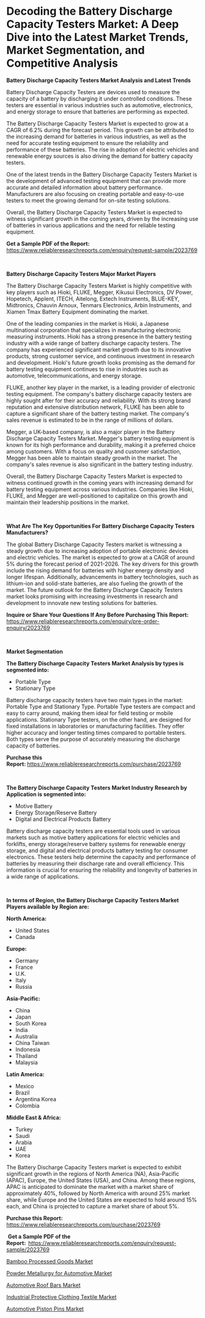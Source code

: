 <p><h1>Decoding the Battery Discharge Capacity Testers Market: A Deep Dive into the Latest Market Trends, Market Segmentation, and Competitive Analysis</h1></p><p><strong>Battery Discharge Capacity Testers Market Analysis and Latest Trends</strong></p>
<p><p>Battery Discharge Capacity Testers are devices used to measure the capacity of a battery by discharging it under controlled conditions. These testers are essential in various industries such as automotive, electronics, and energy storage to ensure that batteries are performing as expected.</p><p>The Battery Discharge Capacity Testers Market is expected to grow at a CAGR of 6.2% during the forecast period. This growth can be attributed to the increasing demand for batteries in various industries, as well as the need for accurate testing equipment to ensure the reliability and performance of these batteries. The rise in adoption of electric vehicles and renewable energy sources is also driving the demand for battery capacity testers.</p><p>One of the latest trends in the Battery Discharge Capacity Testers Market is the development of advanced testing equipment that can provide more accurate and detailed information about battery performance. Manufacturers are also focusing on creating portable and easy-to-use testers to meet the growing demand for on-site testing solutions.</p><p>Overall, the Battery Discharge Capacity Testers Market is expected to witness significant growth in the coming years, driven by the increasing use of batteries in various applications and the need for reliable testing equipment.</p></p>
<p><strong>Get a Sample PDF of the Report:&nbsp;</strong> <a href="https://www.reliableresearchreports.com/enquiry/request-sample/2023769">https://www.reliableresearchreports.com/enquiry/request-sample/2023769</a></p>
<p>&nbsp;</p>
<p><strong>Battery Discharge Capacity Testers Major Market Players</strong></p>
<p><p>The Battery Discharge Capacity Testers Market is highly competitive with key players such as Hioki, FLUKE, Megger, Kikusui Electronics, DV Power, Hopetech, Applent, ITECH, Aitelong, Extech Instruments, BLUE-KEY, Midtronics, Chauvin Arnoux, Tenmars Electronics, Arbin Instruments, and Xiamen Tmax Battery Equipment dominating the market.</p><p>One of the leading companies in the market is Hioki, a Japanese multinational corporation that specializes in manufacturing electronic measuring instruments. Hioki has a strong presence in the battery testing industry with a wide range of battery discharge capacity testers. The company has experienced significant market growth due to its innovative products, strong customer service, and continuous investment in research and development. Hioki's future growth looks promising as the demand for battery testing equipment continues to rise in industries such as automotive, telecommunications, and energy storage.</p><p>FLUKE, another key player in the market, is a leading provider of electronic testing equipment. The company's battery discharge capacity testers are highly sought after for their accuracy and reliability. With its strong brand reputation and extensive distribution network, FLUKE has been able to capture a significant share of the battery testing market. The company's sales revenue is estimated to be in the range of millions of dollars.</p><p>Megger, a UK-based company, is also a major player in the Battery Discharge Capacity Testers Market. Megger's battery testing equipment is known for its high performance and durability, making it a preferred choice among customers. With a focus on quality and customer satisfaction, Megger has been able to maintain steady growth in the market. The company's sales revenue is also significant in the battery testing industry.</p><p>Overall, the Battery Discharge Capacity Testers Market is expected to witness continued growth in the coming years with increasing demand for battery testing equipment across various industries. Companies like Hioki, FLUKE, and Megger are well-positioned to capitalize on this growth and maintain their leadership positions in the market.</p></p>
<p>&nbsp;</p>
<p><strong>What Are The Key Opportunities For Battery Discharge Capacity Testers Manufacturers?</strong></p>
<p><p>The global Battery Discharge Capacity Testers market is witnessing a steady growth due to increasing adoption of portable electronic devices and electric vehicles. The market is expected to grow at a CAGR of around 5% during the forecast period of 2021-2026. The key drivers for this growth include the rising demand for batteries with higher energy density and longer lifespan. Additionally, advancements in battery technologies, such as lithium-ion and solid-state batteries, are also fueling the growth of the market. The future outlook for the Battery Discharge Capacity Testers market looks promising with increasing investments in research and development to innovate new testing solutions for batteries.</p></p>
<p><strong>Inquire or Share Your Questions If Any Before Purchasing This Report:</strong> <a href="https://www.reliableresearchreports.com/enquiry/pre-order-enquiry/2023769">https://www.reliableresearchreports.com/enquiry/pre-order-enquiry/2023769</a></p>
<p>&nbsp;</p>
<p><strong>Market Segmentation</strong></p>
<p><strong>The Battery Discharge Capacity Testers Market Analysis by types is segmented into:</strong></p>
<p><ul><li>Portable Type</li><li>Stationary Type</li></ul></p>
<p><p>Battery discharge capacity testers have two main types in the market: Portable Type and Stationary Type. Portable Type testers are compact and easy to carry around, making them ideal for field testing or mobile applications. Stationary Type testers, on the other hand, are designed for fixed installations in laboratories or manufacturing facilities. They offer higher accuracy and longer testing times compared to portable testers. Both types serve the purpose of accurately measuring the discharge capacity of batteries.</p></p>
<p><strong>Purchase this Report:&nbsp;</strong><a href="https://www.reliableresearchreports.com/purchase/2023769">https://www.reliableresearchreports.com/purchase/2023769</a></p>
<p>&nbsp;</p>
<p><strong>The Battery Discharge Capacity Testers Market Industry Research by Application is segmented into:</strong></p>
<p><ul><li>Motive Battery</li><li>Energy Storage/Reserve Battery</li><li>Digital and Electrical Products Battery</li></ul></p>
<p><p>Battery discharge capacity testers are essential tools used in various markets such as motive battery applications for electric vehicles and forklifts, energy storage/reserve battery systems for renewable energy storage, and digital and electrical products battery testing for consumer electronics. These testers help determine the capacity and performance of batteries by measuring their discharge rate and overall efficiency. This information is crucial for ensuring the reliability and longevity of batteries in a wide range of applications.</p></p>
<p>&nbsp;</p>
<p><strong>In terms of Region, the Battery Discharge Capacity Testers Market Players available by Region are:</strong></p>
<p>
    <p> <strong> North America: </strong>
        <ul>
            <li>United States</li>
            <li>Canada</li>
        </ul>
        </p> 
    <p> <strong> Europe: </strong>
        <ul>
            <li>Germany</li>
            <li>France</li>
            <li>U.K.</li>
            <li>Italy</li>
            <li>Russia</li>
        </ul>
        </p> 
    <p> <strong> Asia-Pacific: </strong>
        <ul>
            <li>China</li>
            <li>Japan</li>
            <li>South Korea</li>
            <li>India</li>
            <li>Australia</li>
            <li>China Taiwan</li>
            <li>Indonesia</li>
            <li>Thailand</li>
            <li>Malaysia</li>
        </ul>
        </p> 
    <p> <strong> Latin America: </strong>
        <ul>
            <li>Mexico</li>
            <li>Brazil</li>
            <li>Argentina Korea</li>
            <li>Colombia</li>
        </ul>
        </p> 
    <p> <strong> Middle East & Africa: </strong>
        <ul>
            <li>Turkey</li>
            <li>Saudi</li>
            <li>Arabia</li>
            <li>UAE</li>
            <li>Korea</li>
        </ul>
    </p>
    </p>
<p><p>The Battery Discharge Capacity Testers market is expected to exhibit significant growth in the regions of North America (NA), Asia-Pacific (APAC), Europe, the United States (USA), and China. Among these regions, APAC is anticipated to dominate the market with a market share of approximately 40%, followed by North America with around 25% market share, while Europe and the United States are expected to hold around 15% each, and China is projected to capture a market share of about 5%.</p></p>
<p><strong>Purchase this Report: </strong><a href="https://www.reliableresearchreports.com/purchase/2023769">https://www.reliableresearchreports.com/purchase/2023769</a></p>
<p>&nbsp;<strong>Get a Sample PDF of the Report:&nbsp;&nbsp;</strong><a href="https://www.reliableresearchreports.com/enquiry/request-sample/2023769">https://www.reliableresearchreports.com/enquiry/request-sample/2023769</a></p>
<p><strong></strong></p>
<p><p><a href="https://simplistic-meeting-7ee.notion.site/Bamboo-Processed-Goods-Market-Size-Growth-and-Forecast-from-2024-2031-37e20995faa447538363074fbf904ecc">Bamboo Processed Goods Market</a></p><p><a href="https://eight-handstand-8fb.notion.site/Powder-Metallurgy-for-Automotive-Market-Furnish-Information-about-Market-Size-Market-Share-Market--7a403097313649498487f262c31dff27">Powder Metallurgy for Automotive Market</a></p><p><a href="https://view.publitas.com/reportprime-1/automotive-roof-bars-market-size-reflecting-a-forecast-till-2031-market-by-type-by-application-and-by-geography/">Automotive Roof Bars Market</a></p><p><a href="https://skillful-vermicelli-b89.notion.site/Industrial-Protective-Clothing-Textile-Market-Provides-Detailed-Segmentation-of-this-Market-based-on-7b9c8a1fa8a64b7195a6f84d0160832f">Industrial Protective Clothing Textile Market</a></p><p><a href="https://view.publitas.com/reportprime-1/automotive-piston-pins-market-size-evaluating-its-market-trends-growth-and-projections-2024-2031/">Automotive Piston Pins Market</a></p></p>